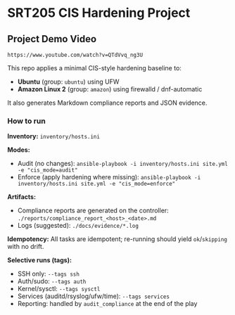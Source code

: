 # SRT205 CIS Hardening Project

## Project Demo Video
`https://www.youtube.com/watch?v=QTdVvq_ng3U`

This repo applies a minimal CIS-style hardening baseline to:
- **Ubuntu** (group: `ubuntu`) using UFW
- **Amazon Linux 2** (group: `amazon`) using firewalld / dnf-automatic

It also generates Markdown compliance reports and JSON evidence.

### How to run
**Inventory:** `inventory/hosts.ini`

**Modes:**
- Audit (no changes):
  `ansible-playbook -i inventory/hosts.ini site.yml -e "cis_mode=audit"`
- Enforce (apply hardening where missing):
  `ansible-playbook -i inventory/hosts.ini site.yml -e "cis_mode=enforce"`

**Artifacts:**
- Compliance reports are generated on the controller: `./reports/compliance_report_<host>_<date>.md`
- Logs (suggested): `./docs/evidence/*.log`

**Idempotency:** All tasks are idempotent; re-running should yield `ok`/`skipping` with no drift.

**Selective runs (tags):**
- SSH only: `--tags ssh`
- Auth/sudo: `--tags auth`
- Kernel/sysctl: `--tags sysctl`
- Services (auditd/rsyslog/ufw/time): `--tags services`
- Reporting: handled by `audit_compliance` at the end of the play

